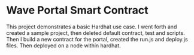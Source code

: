 # Wave Portal Smart Contract

This project demonstrates a basic Hardhat use case. I went forth and created a sample project, then deleted default contract, test and scripts. Then I build a new contract for the portal, created the run.js and deploy.js files. Then deployed on a node within hardhat. 
